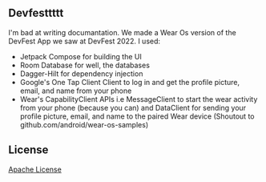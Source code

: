 ## Devfesttttt
 I'm bad at writing documantation.
 We made a Wear Os version of the DevFest App we saw at DevFest 2022.
 I used:
 
 * Jetpack Compose for building the UI
 * Room Database for well, the databases
 * Dagger-Hilt for dependency injection
 * Google's One Tap Client Client to log in and get the profile picture, email, and name from your phone
 * Wear's CapabilityClient APIs i.e MessageClient to start the wear activity from your phone (because you can) and DataClient for sending your profile picture, email,      and name to the paired Wear device (Shoutout to github.com/android/wear-os-samples)

##  License

[Apache License](LICENSE)
